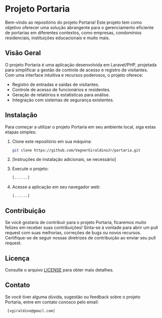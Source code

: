 # Projeto Portaria

Bem-vindo ao repositório do projeto Portaria! Este projeto tem como objetivo oferecer uma solução abrangente para o gerenciamento eficiente de portarias em diferentes contextos, como empresas, condomínios residenciais, instituições educacionais e muito mais.

## Visão Geral

O projeto Portaria é uma aplicação desenvolvida em Laravel/PHP, projetada para simplificar a gestão de controle de acesso e registro de visitantes. Com uma interface intuitiva e recursos poderosos, o projeto oferece:

- Registro de entradas e saídas de visitantes.
- Controle de acesso de funcionários e residentes.
- Geração de relatórios e estatísticas para análise.
- Integração com sistemas de segurança existentes.

## Instalação

Para começar a utilizar o projeto Portaria em seu ambiente local, siga estas etapas simples:

1. Clone este repositório em sua máquina:

   ```bash
   git clone https://github.com/VagnerGiraldinoJr/portaria.git
   ```

2. [Instruções de instalação adicionais, se necessário]

3. Execute o projeto:

   ```bash
   [......]
   ```

4. Acesse a aplicação em seu navegador web:

   ```
   [......]
   ```

## Contribuição

Se você gostaria de contribuir para o projeto Portaria, ficaremos muito felizes em receber suas contribuições! Sinta-se à vontade para abrir um pull request com suas melhorias, correções de bugs ou novos recursos. Certifique-se de seguir nossas diretrizes de contribuição ao enviar seu pull request.

## Licença

Consulte o arquivo [LICENSE](LICENSE) para obter mais detalhes.

## Contato

Se você tiver alguma dúvida, sugestão ou feedback sobre o projeto Portaria, entre em contato conosco pelo email: 
  ```
   [vgiraldino@gmail.com]
   ```

